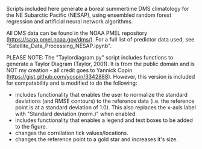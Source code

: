 Scripts included here generate a boreal summertime DMS climatology for the NE Subarctic Pacific (NESAP), using ensembled random forest regression and artificial neural network algorithms. 

All DMS data can be found in the NOAA PMEL repository (https://saga.pmel.noaa.gov/dms/). For a full list of predictor data used, see "Satellite_Data_Processing_NESAP.ipynb".

PLEASE NOTE: 
The "Taylordiagram.py" script includes functions to generate a Taylor Diagram (Taylor, 2001). It is from the public domain and is NOT my creation - all credit goes to Yannick Copin (https://gist.github.com/ycopin/3342888). However, this version is included for compatability and is modified to do the following:
- includes functionality that enables the user to normalize the standard deviations (and RMSE contours) to the reference data (i.e. the reference point is at a standard deviation of 1.0). This also replaces the x-axis label with "Standard deviation (norm.)" when enabled.
- includes functionality that enables a legend and text boxes to be added to the figure.
- changes the correlation tick values/locations.
- changes the reference point to a gold star and increases it's size.
